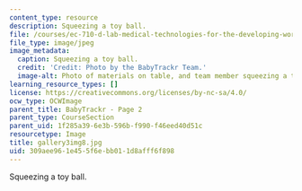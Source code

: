 ```yaml
---
content_type: resource
description: Squeezing a toy ball.
file: /courses/ec-710-d-lab-medical-technologies-for-the-developing-world-spring-2010/309aee961e455f6ebb011d8afff6f898_gallery3img8.jpg
file_type: image/jpeg
image_metadata:
  caption: Squeezing a toy ball.
  credit: 'Credit: Photo by the BabyTrackr Team.'
  image-alt: Photo of materials on table, and team member squeezing a toy ball.
learning_resource_types: []
license: https://creativecommons.org/licenses/by-nc-sa/4.0/
ocw_type: OCWImage
parent_title: BabyTrackr - Page 2
parent_type: CourseSection
parent_uid: 1f285a39-6e3b-596b-f990-f46eed40d51c
resourcetype: Image
title: gallery3img8.jpg
uid: 309aee96-1e45-5f6e-bb01-1d8afff6f898
---
```

Squeezing a toy ball.